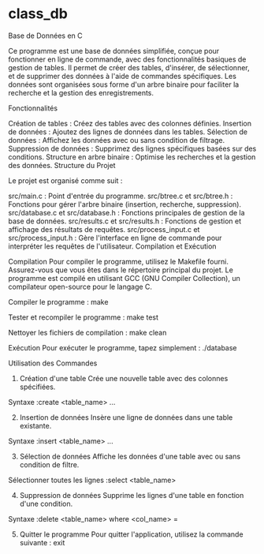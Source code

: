 # class_db
Base de Données en C

Ce programme est une base de données simplifiée, conçue pour fonctionner en ligne de commande, avec des fonctionnalités basiques de gestion de tables. Il permet de créer des tables, d'insérer, de sélectionner, et de supprimer des données à l'aide de commandes spécifiques. Les données sont organisées sous forme d'un arbre binaire pour faciliter la recherche et la gestion des enregistrements.

Fonctionnalités

Création de tables : Créez des tables avec des colonnes définies.
Insertion de données : Ajoutez des lignes de données dans les tables.
Sélection de données : Affichez les données avec ou sans condition de filtrage.
Suppression de données : Supprimez des lignes spécifiques basées sur des conditions.
Structure en arbre binaire : Optimise les recherches et la gestion des données.
Structure du Projet

Le projet est organisé comme suit :

src/main.c : Point d'entrée du programme.
src/btree.c et src/btree.h : Fonctions pour gérer l'arbre binaire (insertion, recherche, suppression).
src/database.c et src/database.h : Fonctions principales de gestion de la base de données.
src/results.c et src/results.h : Fonctions de gestion et affichage des résultats de requêtes.
src/process_input.c et src/process_input.h : Gère l'interface en ligne de commande pour interpréter les requêtes de l'utilisateur.
Compilation et Exécution

Compilation
Pour compiler le programme, utilisez le Makefile fourni. Assurez-vous que vous êtes dans le répertoire principal du projet. Le programme est compilé en utilisant GCC (GNU Compiler Collection), un compilateur open-source pour le langage C.


Compiler le programme :
make

Tester et recompiler le programme :
make test

Nettoyer les fichiers de compilation :
make clean

Exécution
Pour exécuter le programme, tapez simplement :
./database

Utilisation des Commandes

1. Création d'une table
Crée une nouvelle table avec des colonnes spécifiées.

Syntaxe :create <table_name> <col1> <col2> ...

2. Insertion de données
Insère une ligne de données dans une table existante.

Syntaxe :insert <table_name> <val1> <val2> ...

3. Sélection de données
Affiche les données d'une table avec ou sans condition de filtre.

Sélectionner toutes les lignes :select <table_name>

4. Suppression de données
Supprime les lignes d'une table en fonction d'une condition.

Syntaxe :delete <table_name> where <col_name> = <value>

5. Quitter le programme
Pour quitter l'application, utilisez la commande suivante :
exit



